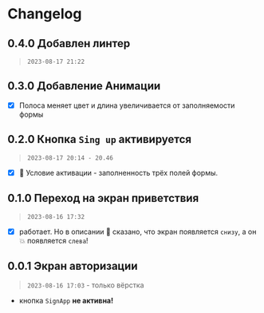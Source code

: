 # Changelog

## 0.4.0 Добавлен линтер

> `2023-08-17 21:22`

## 0.3.0 Добавление Анимации

- [x] Полоса меняет цвет и длина увеличивается от заполняемости формы

## 0.2.0 Кнопка `Sing up` активируется

> `2023-08-17 20:14 - 20.46`

- [x] 🦊 Условие активации - заполненность трёх полей формы.

## 0.1.0 Переход на экран приветствия

> `2023-08-16 17:32`

- [x] работает. Но в описании 🦊 сказано, что экран появляется `снизу`, а он 💥 появляется `слева`!

## 0.0.1 Экран авторизации

> `2023-08-16 17:03` - только вёрстка

- кнопка `SignApp` **не активна!**
